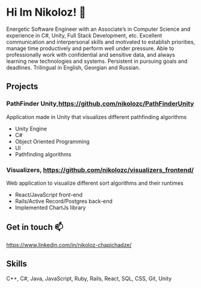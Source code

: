 # Hi Im Nikoloz! 👋
Energetic Software Engineer with an Associate’s in Computer Science and experience in C#, Unity, Full Stack Development, etc. Excellent communication and interpersonal skills and motivated to establish priorities, manage time productively and perform well under pressure. Able to professionally work with confidential and sensitive data, and always learning new technologies and systems. Persistent in pursuing goals and deadlines. Trilingual in English, Georgian and Russian.

## Projects
### **PathFinder Unity**,https://github.com/nikolozc/PathFinderUnity

Application made in Unity that visualizes different pathfinding algorithms
- Unity Engine 
- C#
- Object Oriented Programming 
- UI
- Pathfinding algorithms
        
### **Visualizers**, https://github.com/nikolozc/visualizers_frontend/

Web application to visualize different sort algorithms and their runtimes
- React/JavaScript front-end 
- Rails/Active Record/Postgres back-end
- Implemented ChartJs library

## Get in touch 📫
https://www.linkedin.com/in/nikoloz-chapichadze/

## Skills
C++, C#, Java, JavaScript, Ruby, Rails, React, SQL, CSS, Git, Unity
